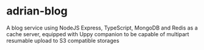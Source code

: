 # adrian-blog
A blog service using NodeJS Express, TypeScript, MongoDB and Redis as a cache server, equipped with Uppy companion to be capable of multipart resumable upload to S3 compatible storages
